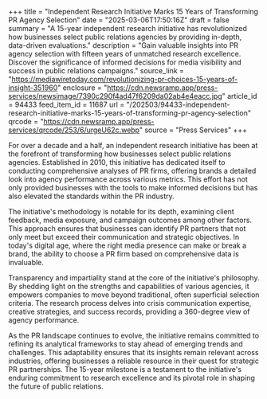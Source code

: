 +++
title = "Independent Research Initiative Marks 15 Years of Transforming PR Agency Selection"
date = "2025-03-06T17:50:16Z"
draft = false
summary = "A 15-year independent research initiative has revolutionized how businesses select public relations agencies by providing in-depth, data-driven evaluations."
description = "Gain valuable insights into PR agency selection with fifteen years of unmatched research excellence. Discover the significance of informed decisions for media visibility and success in public relations campaigns."
source_link = "https://mediawiretoday.com/revolutionizing-pr-choices-15-years-of-insight-351960"
enclosure = "https://cdn.newsramp.app/press-services/newsimage/7390c290f4ad47f6209da02ab4e4eacc.jpg"
article_id = 94433
feed_item_id = 11687
url = "/202503/94433-independent-research-initiative-marks-15-years-of-transforming-pr-agency-selection"
qrcode = "https://cdn.newsramp.app/press-services/qrcode/253/6/urgeU62c.webp"
source = "Press Services"
+++

<p>For over a decade and a half, an independent research initiative has been at the forefront of transforming how businesses select public relations agencies. Established in 2010, this initiative has dedicated itself to conducting comprehensive analyses of PR firms, offering brands a detailed look into agency performance across various metrics. This effort has not only provided businesses with the tools to make informed decisions but has also elevated the standards within the PR industry.</p><p>The initiative's methodology is notable for its depth, examining client feedback, media exposure, and campaign outcomes among other factors. This approach ensures that businesses can identify PR partners that not only meet but exceed their communication and strategic objectives. In today's digital age, where the right media presence can make or break a brand, the ability to choose a PR firm based on comprehensive data is invaluable.</p><p>Transparency and impartiality stand at the core of the initiative's philosophy. By shedding light on the strengths and capabilities of various agencies, it empowers companies to move beyond traditional, often superficial selection criteria. The research process delves into crisis communication expertise, creative strategies, and success records, providing a 360-degree view of agency performance.</p><p>As the PR landscape continues to evolve, the initiative remains committed to refining its analytical frameworks to stay ahead of emerging trends and challenges. This adaptability ensures that its insights remain relevant across industries, offering businesses a reliable resource in their quest for strategic PR partnerships. The 15-year milestone is a testament to the initiative's enduring commitment to research excellence and its pivotal role in shaping the future of public relations.</p>